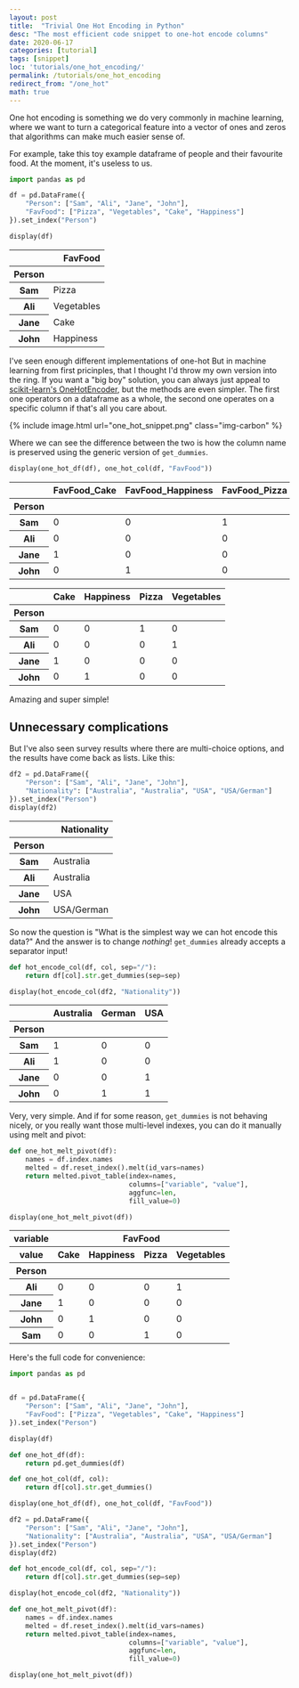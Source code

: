 ```yaml
---
layout: post
title:  "Trivial One Hot Encoding in Python"
desc: "The most efficient code snippet to one-hot encode columns"
date: 2020-06-17
categories: [tutorial]
tags: [snippet]
loc: 'tutorials/one_hot_encoding/'
permalink: /tutorials/one_hot_encoding
redirect_from: "/one_hot"
math: true
---
```



One hot encoding is something we do very commonly in machine learning, where we want to turn a categorical feature into a vector of ones and zeros that algorithms can make much easier sense of. 

For example, take this toy example dataframe of people and their favourite food. At the moment, it's useless to us.


```python
import pandas as pd

df = pd.DataFrame({
    "Person": ["Sam", "Ali", "Jane", "John"], 
    "FavFood": ["Pizza", "Vegetables", "Cake", "Happiness"]
}).set_index("Person")

display(df)
```


<div>
<style scoped>
    .dataframe tbody tr th:only-of-type {
        vertical-align: middle;
    }

    .dataframe tbody tr th {
        vertical-align: top;
    }

    .dataframe thead th {
        text-align: right;
    }
</style>
<table class="table table-hover table-bordered">  <thead>
    <tr style="text-align: right;">
      <th></th>
      <th>FavFood</th>
    </tr>
    <tr>
      <th>Person</th>
      <th></th>
    </tr>
  </thead>
  <tbody>
    <tr>
      <th>Sam</th>
      <td>Pizza</td>
    </tr>
    <tr>
      <th>Ali</th>
      <td>Vegetables</td>
    </tr>
    <tr>
      <th>Jane</th>
      <td>Cake</td>
    </tr>
    <tr>
      <th>John</th>
      <td>Happiness</td>
    </tr>
  </tbody>
</table>
</div>


I've seen enough different implementations of one-hot But in machine learning from first pricinples, that I thought I'd throw my own version into the ring. If you want a "big boy" solution, you can always just appeal to [scikit-learn's OneHotEncoder](https://scikit-learn.org/stable/modules/generated/sklearn.preprocessing.OneHotEncoder.html), but the methods are even simpler. The first one operators on a dataframe as a whole, the second one operates on a specific column if that's all you care about.



{% include image.html url="one_hot_snippet.png" class="img-carbon" %}

Where we can see the difference between the two is how the column name is preserved using the generic version of `get_dummies`.


```python
display(one_hot_df(df), one_hot_col(df, "FavFood"))
```


<div>
<style scoped>
    .dataframe tbody tr th:only-of-type {
        vertical-align: middle;
    }

    .dataframe tbody tr th {
        vertical-align: top;
    }

    .dataframe thead th {
        text-align: right;
    }
</style>
<table class="table table-hover table-bordered">  <thead>
    <tr style="text-align: right;">
      <th></th>
      <th>FavFood_Cake</th>
      <th>FavFood_Happiness</th>
      <th>FavFood_Pizza</th>
      <th>FavFood_Vegetables</th>
    </tr>
    <tr>
      <th>Person</th>
      <th></th>
      <th></th>
      <th></th>
      <th></th>
    </tr>
  </thead>
  <tbody>
    <tr>
      <th>Sam</th>
      <td>0</td>
      <td>0</td>
      <td>1</td>
      <td>0</td>
    </tr>
    <tr>
      <th>Ali</th>
      <td>0</td>
      <td>0</td>
      <td>0</td>
      <td>1</td>
    </tr>
    <tr>
      <th>Jane</th>
      <td>1</td>
      <td>0</td>
      <td>0</td>
      <td>0</td>
    </tr>
    <tr>
      <th>John</th>
      <td>0</td>
      <td>1</td>
      <td>0</td>
      <td>0</td>
    </tr>
  </tbody>
</table>
</div>



<div>
<style scoped>
    .dataframe tbody tr th:only-of-type {
        vertical-align: middle;
    }

    .dataframe tbody tr th {
        vertical-align: top;
    }

    .dataframe thead th {
        text-align: right;
    }
</style>
<table class="table table-hover table-bordered">  <thead>
    <tr style="text-align: right;">
      <th></th>
      <th>Cake</th>
      <th>Happiness</th>
      <th>Pizza</th>
      <th>Vegetables</th>
    </tr>
    <tr>
      <th>Person</th>
      <th></th>
      <th></th>
      <th></th>
      <th></th>
    </tr>
  </thead>
  <tbody>
    <tr>
      <th>Sam</th>
      <td>0</td>
      <td>0</td>
      <td>1</td>
      <td>0</td>
    </tr>
    <tr>
      <th>Ali</th>
      <td>0</td>
      <td>0</td>
      <td>0</td>
      <td>1</td>
    </tr>
    <tr>
      <th>Jane</th>
      <td>1</td>
      <td>0</td>
      <td>0</td>
      <td>0</td>
    </tr>
    <tr>
      <th>John</th>
      <td>0</td>
      <td>1</td>
      <td>0</td>
      <td>0</td>
    </tr>
  </tbody>
</table>
</div>


Amazing and super simple!

## Unnecessary complications

But I've also seen survey results where there are multi-choice options, and the results have come back as lists. Like this:


```python
df2 = pd.DataFrame({
    "Person": ["Sam", "Ali", "Jane", "John"], 
    "Nationality": ["Australia", "Australia", "USA", "USA/German"]
}).set_index("Person")
display(df2)
```


<div>
<style scoped>
    .dataframe tbody tr th:only-of-type {
        vertical-align: middle;
    }

    .dataframe tbody tr th {
        vertical-align: top;
    }

    .dataframe thead th {
        text-align: right;
    }
</style>
<table class="table table-hover table-bordered">  <thead>
    <tr style="text-align: right;">
      <th></th>
      <th>Nationality</th>
    </tr>
    <tr>
      <th>Person</th>
      <th></th>
    </tr>
  </thead>
  <tbody>
    <tr>
      <th>Sam</th>
      <td>Australia</td>
    </tr>
    <tr>
      <th>Ali</th>
      <td>Australia</td>
    </tr>
    <tr>
      <th>Jane</th>
      <td>USA</td>
    </tr>
    <tr>
      <th>John</th>
      <td>USA/German</td>
    </tr>
  </tbody>
</table>
</div>


So now the question is "What is the simplest way we can hot encode this data?" And the answer is to change *nothing*! `get_dummies` already accepts a separator input!


```python
def hot_encode_col(df, col, sep="/"):
    return df[col].str.get_dummies(sep=sep)

display(hot_encode_col(df2, "Nationality"))
```


<div>
<style scoped>
    .dataframe tbody tr th:only-of-type {
        vertical-align: middle;
    }

    .dataframe tbody tr th {
        vertical-align: top;
    }

    .dataframe thead th {
        text-align: right;
    }
</style>
<table class="table table-hover table-bordered">  <thead>
    <tr style="text-align: right;">
      <th></th>
      <th>Australia</th>
      <th>German</th>
      <th>USA</th>
    </tr>
    <tr>
      <th>Person</th>
      <th></th>
      <th></th>
      <th></th>
    </tr>
  </thead>
  <tbody>
    <tr>
      <th>Sam</th>
      <td>1</td>
      <td>0</td>
      <td>0</td>
    </tr>
    <tr>
      <th>Ali</th>
      <td>1</td>
      <td>0</td>
      <td>0</td>
    </tr>
    <tr>
      <th>Jane</th>
      <td>0</td>
      <td>0</td>
      <td>1</td>
    </tr>
    <tr>
      <th>John</th>
      <td>0</td>
      <td>1</td>
      <td>1</td>
    </tr>
  </tbody>
</table>
</div>


Very, very simple. And if for some reason, `get_dummies` is not behaving nicely, or you really want those multi-level indexes, you can do it manually using melt and pivot:


```python
def one_hot_melt_pivot(df):
    names = df.index.names
    melted = df.reset_index().melt(id_vars=names)
    return melted.pivot_table(index=names, 
                              columns=["variable", "value"], 
                              aggfunc=len, 
                              fill_value=0)

display(one_hot_melt_pivot(df))
```


<div>
<style scoped>
    .dataframe tbody tr th:only-of-type {
        vertical-align: middle;
    }

    .dataframe tbody tr th {
        vertical-align: top;
    }

    .dataframe thead tr th {
        text-align: left;
    }

    .dataframe thead tr:last-of-type th {
        text-align: right;
    }
</style>
<table class="table table-hover table-bordered">  <thead>
    <tr>
      <th>variable</th>
      <th colspan="4" halign="left">FavFood</th>
    </tr>
    <tr>
      <th>value</th>
      <th>Cake</th>
      <th>Happiness</th>
      <th>Pizza</th>
      <th>Vegetables</th>
    </tr>
    <tr>
      <th>Person</th>
      <th></th>
      <th></th>
      <th></th>
      <th></th>
    </tr>
  </thead>
  <tbody>
    <tr>
      <th>Ali</th>
      <td>0</td>
      <td>0</td>
      <td>0</td>
      <td>1</td>
    </tr>
    <tr>
      <th>Jane</th>
      <td>1</td>
      <td>0</td>
      <td>0</td>
      <td>0</td>
    </tr>
    <tr>
      <th>John</th>
      <td>0</td>
      <td>1</td>
      <td>0</td>
      <td>0</td>
    </tr>
    <tr>
      <th>Sam</th>
      <td>0</td>
      <td>0</td>
      <td>1</td>
      <td>0</td>
    </tr>
  </tbody>
</table>
</div>


Here's the full code for convenience:

```python
import pandas as pd


df = pd.DataFrame({
    "Person": ["Sam", "Ali", "Jane", "John"], 
    "FavFood": ["Pizza", "Vegetables", "Cake", "Happiness"]
}).set_index("Person")

display(df)

def one_hot_df(df):
    return pd.get_dummies(df)

def one_hot_col(df, col):
    return df[col].str.get_dummies()

display(one_hot_df(df), one_hot_col(df, "FavFood"))

df2 = pd.DataFrame({
    "Person": ["Sam", "Ali", "Jane", "John"], 
    "Nationality": ["Australia", "Australia", "USA", "USA/German"]
}).set_index("Person")
display(df2)

def hot_encode_col(df, col, sep="/"):
    return df[col].str.get_dummies(sep=sep)

display(hot_encode_col(df2, "Nationality"))

def one_hot_melt_pivot(df):
    names = df.index.names
    melted = df.reset_index().melt(id_vars=names)
    return melted.pivot_table(index=names, 
                              columns=["variable", "value"], 
                              aggfunc=len, 
                              fill_value=0)

display(one_hot_melt_pivot(df))

```
